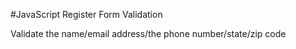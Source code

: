 #JavaScript Register Form Validation

Validate the name/email address/the phone number/state/zip code
